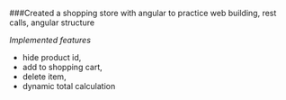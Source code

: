 ###Created a shopping store with angular to practice web building, rest calls, angular structure

*Implemented features*
* hide product id,
* add to shopping cart,
* delete item, 
* dynamic total calculation
